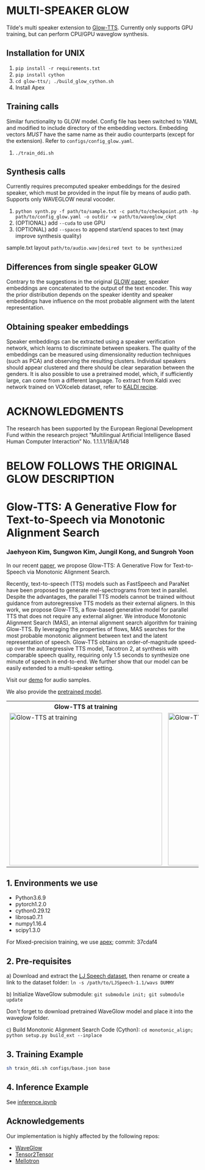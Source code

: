 # MULTI-SPEAKER GLOW
Tilde's multi speaker extension to [Glow-TTS](https://github.com/jaywalnut310/glow-tts). Currently only supports GPU training, but can perform CPU/GPU waveglow synthesis.

## Installation for UNIX
1. `pip install -r requirements.txt`
2. `pip install cython`
3. `cd glow-tts/; ./build_glow_cython.sh`
4. Install Apex

## Training calls
Similar functionality to GLOW model. Config file has been switched to YAML and modified to include directory of the embedding vectors.
Embedding vectors <em>MUST</em> have the same name as their audio counterparts (except for the extension). Refer to `configs/config_glow.yaml`.

1. `./train_ddi.sh`

## Synthesis calls
Currently requires precomputed speaker embeddings for the desired speaker, which must be provided in the input file by means of audio path.
Supports only WAVEGLOW neural vocoder.
1. `python synth.py -f path/to/sample.txt -c path/to/checkpoint.pth -hp path/to/config_glow.yaml -o outdir -w path/to/waveglow_ckpt`
2. (OPTIONAL) add `--cuda` to use GPU
3. (OPTIONAL) add `--spaces` to append start/end spaces to text (may improve synthesis quality)


sample.txt layout
`path/to/audio.wav|desired text to be synthesized`

## Differences from single speaker GLOW
Contrary to the suggestions in the original [GLOW paper](https://arxiv.org/pdf/2005.11129.pdf), speaker embeddings are concatenated to the output of the text encoder.
This way the prior distribution depends on the speaker identity and speaker embeddings have influence on the most probable alignment with the latent representation.

## Obtaining speaker embeddings
Speaker embeddings can be extracted using a speaker verification network, which learns to discriminate between speakers. The quality of the embeddings can be measured using
dimensionality reduction techniques (such as PCA) and observing the resulting clusters. Individual speakers should appear clustered and there should be clear separation between the genders. 
It is also possible to use a pretrained model, which, if sufficiently large, can come from a different language. To extract from Kaldi xvec network trained on VOXceleb dataset, refer to [KALDI recipe](https://github.com/kaldi-asr/kaldi/tree/master/egs/voxceleb/v2).

# ACKNOWLEDGMENTS
The research has been supported by the European Regional Development Fund within the research project ”Multilingual Artificial Intelligence Based Human Computer Interaction” No. 1.1.1.1/18/A/148


# BELOW FOLLOWS THE ORIGINAL GLOW DESCRIPTION

# Glow-TTS: A Generative Flow for Text-to-Speech via Monotonic Alignment Search

### Jaehyeon Kim, Sungwon Kim, Jungil Kong, and Sungroh Yoon

In our recent [paper](https://arxiv.org/abs/2005.11129), we propose Glow-TTS: A Generative Flow for Text-to-Speech via Monotonic Alignment Search.

Recently, text-to-speech (TTS) models such as FastSpeech and ParaNet have been proposed to generate mel-spectrograms from text in parallel. Despite the advantages, the parallel TTS models cannot be trained without guidance from autoregressive TTS models as their external aligners. In this work, we propose Glow-TTS, a flow-based generative model for parallel TTS that does not require any external aligner. We introduce Monotonic Alignment Search (MAS), an internal alignment search algorithm for training Glow-TTS. By leveraging the properties of flows, MAS searches for the most probable monotonic alignment between text and the latent representation of speech. Glow-TTS obtains an order-of-magnitude speed-up over the autoregressive TTS model, Tacotron 2, at synthesis with comparable speech quality, requiring only 1.5 seconds to synthesize one minute of speech in end-to-end. We further show that our model can be easily extended to a multi-speaker setting.

Visit our [demo](https://jaywalnut310.github.io/glow-tts-demo/index.html) for audio samples.

We also provide the [pretrained model](https://drive.google.com/open?id=1JiCMBVTG4BMREK8cT3MYck1MgYvwASL0).

<table style="width:100%">
  <tr>
    <th>Glow-TTS at training</th>
    <th>Glow-TTS at inference</th>
  </tr>
  <tr>
    <td><img src="resources/fig_1a.png" alt="Glow-TTS at training" height="400"></td>
    <td><img src="resources/fig_1b.png" alt="Glow-TTS at inference" height="400"></td>
  </tr>
</table>

## 1. Environments we use

* Python3.6.9
* pytorch1.2.0
* cython0.29.12
* librosa0.7.1
* numpy1.16.4
* scipy1.3.0

For Mixed-precision training, we use [apex](https://github.com/NVIDIA/apex); commit: 37cdaf4


## 2. Pre-requisites

a) Download and extract the [LJ Speech dataset](https://keithito.com/LJ-Speech-Dataset/), then rename or create a link to the dataset folder: `ln -s /path/to/LJSpeech-1.1/wavs DUMMY`


b) Initialize WaveGlow submodule: `git submodule init; git submodule update`

Don't forget to download pretrained WaveGlow model and place it into the waveglow folder.

c) Build Monotonic Alignment Search Code (Cython): `cd monotonic_align; python setup.py build_ext --inplace`


## 3. Training Example


```sh
sh train_ddi.sh configs/base.json base
```

## 4. Inference Example

See [inference.ipynb](./inference.ipynb)


## Acknowledgements
Our implementation is highly affected by the following repos:
* [WaveGlow](https://github.com/NVIDIA/waveglow)
* [Tensor2Tensor](https://github.com/tensorflow/tensor2tensor)
* [Mellotron](https://github.com/NVIDIA/mellotron)

